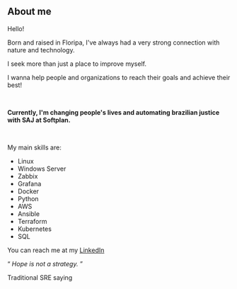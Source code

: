 

## About me
Hello!


<p>
  Born and raised in Floripa, I've always had a very strong connection with nature and technology.
</p>
<p>
  I seek more than just a place to improve myself. 
</p>
<p>
  I wanna help people and organizations to reach their goals and achieve their best!
</p>
<br>
<p>
  <b>Currently, I'm changing people's lives and automating brazilian justice with SAJ at Softplan.</b>
</p>
<br>

<p>
  My main skills are:
</p>
<ul>
  <li>Linux</li>
  <li>Windows Server</li>
  <li>Zabbix</li>
  <li>Grafana</li>
  <li>Docker</li>
  <li>Python</li>
  <li>AWS</li>
  <li>Ansible</li>
  <li>Terraform</li>
  <li>Kubernetes</li>
  <li>SQL</li> 
</ul>

You can reach me at my <a href="https://www.linkedin.com/in/leandrominatti/">LinkedIn</a>

<q>
  <i>
    Hope is not a strategy.
  </i>
</q>
<p>Traditional SRE saying</p>
